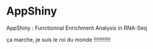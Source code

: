# AppShiny
AppShiny : Functionnal Enrichment Analysis in RNA-Seq

ça marche, je suis le roi du monde !!!!!!!!!!!
 
